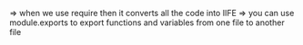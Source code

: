 => when we use require then it converts all the code into IIFE
=> you can use module.exports to export functions and variables from one file to another file

